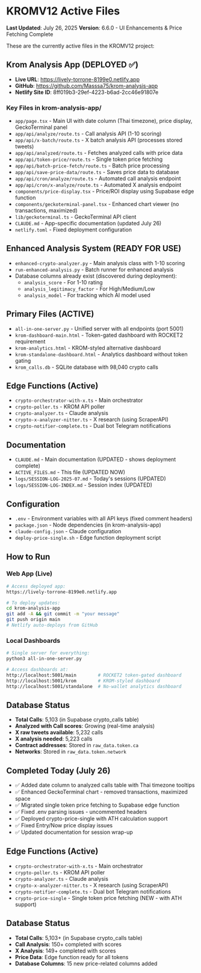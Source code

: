 # KROMV12 Active Files
**Last Updated**: July 26, 2025
**Version**: 6.6.0 - UI Enhancements & Price Fetching Complete

These are the currently active files in the KROMV12 project:

## Krom Analysis App (DEPLOYED ✅)
- **Live URL**: https://lively-torrone-8199e0.netlify.app
- **GitHub**: https://github.com/Masssa75/krom-analysis-app
- **Netlify Site ID**: 8ff019b3-29ef-4223-b6ad-2cc46e91807e

### Key Files in krom-analysis-app/
- `app/page.tsx` - Main UI with date column (Thai timezone), price display, GeckoTerminal panel
- `app/api/analyze/route.ts` - Call analysis API (1-10 scoring)
- `app/api/x-batch/route.ts` - X batch analysis API (processes stored tweets)
- `app/api/analyzed/route.ts` - Fetches analyzed calls with price data
- `app/api/token-price/route.ts` - Single token price fetching
- `app/api/batch-price-fetch/route.ts` - Batch price processing
- `app/api/save-price-data/route.ts` - Saves price data to database
- `app/api/cron/analyze/route.ts` - Automated call analysis endpoint
- `app/api/cron/x-analyze/route.ts` - Automated X analysis endpoint
- `components/price-display.tsx` - Price/ROI display using Supabase edge function
- `components/geckoterminal-panel.tsx` - Enhanced chart viewer (no transactions, maximized)
- `lib/geckoterminal.ts` - GeckoTerminal API client
- `CLAUDE.md` - App-specific documentation (updated July 26)
- `netlify.toml` - Fixed deployment configuration

## Enhanced Analysis System (READY FOR USE)
- `enhanced-crypto-analyzer.py` - Main analysis class with 1-10 scoring
- `run-enhanced-analysis.py` - Batch runner for enhanced analysis
- Database columns already exist (discovered during deployment):
  - `analysis_score` - For 1-10 rating
  - `analysis_legitimacy_factor` - For High/Medium/Low
  - `analysis_model` - For tracking which AI model used

## Primary Files (ACTIVE)
- `all-in-one-server.py` - Unified server with all endpoints (port 5001)
- `krom-dashboard-main.html` - Token-gated dashboard with ROCKET2 requirement
- `krom-analytics.html` - KROM-styled alternative dashboard
- `krom-standalone-dashboard.html` - Analytics dashboard without token gating
- `krom_calls.db` - SQLite database with 98,040 crypto calls

## Edge Functions (Active)
- `crypto-orchestrator-with-x.ts` - Main orchestrator
- `crypto-poller.ts` - KROM API poller  
- `crypto-analyzer.ts` - Claude analysis
- `crypto-x-analyzer-nitter.ts` - X research (using ScraperAPI)
- `crypto-notifier-complete.ts` - Dual bot Telegram notifications

## Documentation
- `CLAUDE.md` - Main documentation (UPDATED - shows deployment complete)
- `ACTIVE_FILES.md` - This file (UPDATED NOW)
- `logs/SESSION-LOG-2025-07.md` - Today's sessions (UPDATED)
- `logs/SESSION-LOG-INDEX.md` - Session index (UPDATED)

## Configuration
- `.env` - Environment variables with all API keys (fixed comment headers)
- `package.json` - Node dependencies (in krom-analysis-app)
- `claude-config.json` - Claude configuration
- `deploy-price-single.sh` - Edge function deployment script

## How to Run

### Web App (Live)
```bash
# Access deployed app:
https://lively-torrone-8199e0.netlify.app

# To deploy updates:
cd krom-analysis-app
git add -A && git commit -m "your message"
git push origin main
# Netlify auto-deploys from GitHub
```

### Local Dashboards
```bash
# Single server for everything:
python3 all-in-one-server.py

# Access dashboards at:
http://localhost:5001/main        # ROCKET2 token-gated dashboard
http://localhost:5001/krom        # KROM-styled dashboard 
http://localhost:5001/standalone  # No-wallet analytics dashboard
```

## Database Status
- **Total Calls**: 5,103 (in Supabase crypto_calls table)
- **Analyzed with Call scores**: Growing (real-time analysis)
- **X raw tweets available**: 5,232 calls
- **X analysis needed**: 5,223 calls
- **Contract addresses**: Stored in `raw_data.token.ca`
- **Networks**: Stored in `raw_data.token.network`

## Completed Today (July 26)
- ✅ Added date column to analyzed calls table with Thai timezone tooltips
- ✅ Enhanced GeckoTerminal chart - removed transactions, maximized space
- ✅ Migrated single token price fetching to Supabase edge function
- ✅ Fixed .env parsing issues - uncommented headers
- ✅ Deployed crypto-price-single with ATH calculation support
- ✅ Fixed Entry/Now price display issues
- ✅ Updated documentation for session wrap-up

## Edge Functions (Active)
- `crypto-orchestrator-with-x.ts` - Main orchestrator
- `crypto-poller.ts` - KROM API poller  
- `crypto-analyzer.ts` - Claude analysis
- `crypto-x-analyzer-nitter.ts` - X research (using ScraperAPI)
- `crypto-notifier-complete.ts` - Dual bot Telegram notifications
- `crypto-price-single` - Single token price fetching (NEW - with ATH support)

## Database Status
- **Total Calls**: 5,103+ (in Supabase crypto_calls table)
- **Call Analysis**: 150+ completed with scores
- **X Analysis**: 149+ completed with scores
- **Price Data**: Edge function ready for all tokens
- **Database Columns**: 15 new price-related columns added